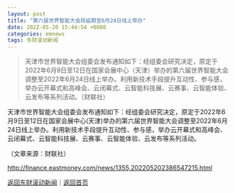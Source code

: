 ```yaml
---
layout: post
title: "第六届世界智能大会将延期至6月24日线上举办"
date: 2022-05-20 15:44:54 +0800
categories: emnews
tags: 东财滚动新闻
---
```

> 天津市世界智能大会组委会发布通知如下：经组委会研究决定，原定于2022年6月9日至12日在国家会展中心（天津）举办的第六届世界智能大会调整至2022年6月24日线上举办。利用新技术手段提升互动性、参与感，举办云开幕式和高峰会、云闭幕式、云智能科技展、云赛事、云智能体验、云发布等系列活动。（财联社）

<p>天津市世界智能大会组委会发布通知如下：经组委会研究决定，原定于2022年6月9日至12日在国家会展中心(天津)举办的第六届世界智能大会调整至2022年6月24日线上举办。利用新技术手段提升互动性、参与感，举办云开幕式和高峰会、云闭幕式、云智能科技展、云赛事、云智能体验、云发布等系列活动。</p><p class="em_media">（文章来源：财联社）</p>

<http://finance.eastmoney.com/news/1355,202205202386547215.html>

[返回东财滚动新闻](//finews.withounder.com/emnews/)｜[返回首页](//finews.withounder.com/)